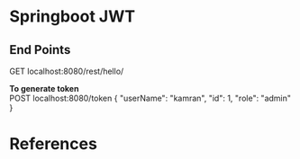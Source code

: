 # Springboot JWT

## End Points
GET localhost:8080/rest/hello/  

**To generate token**  
POST localhost:8080/token {
     	"userName": "kamran",
     	"id": 1,
     	"role": "admin"
     }

# References

